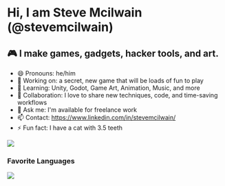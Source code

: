 # Hi, I am Steve Mcilwain (@stevemcilwain)
## 🎮 I make games, gadgets, hacker tools, and art.

- 😄 Pronouns: he/him
- 🔭 Working on: a secret, new game that will be loads of fun to play
- 🌱 Learning: Unity, Godot, Game Art, Animation, Music, and more
- 👯 Collaboration: I love to share new techniques, code, and time-saving workflows
- 💬 Ask me: I'm available for freelance work
- 📫 Contact: https://www.linkedin.com/in/stevemcilwain/
- ⚡ Fun fact: I have a cat with 3.5 teeth

<img align="center" src="https://github-readme-stats.vercel.app/api?username=stevemcilwain&&show_icons=true&theme=tokyonight">

### Favorite Languages

<image src="https://img.shields.io/badge/LinkedIn-Profile-informational?style=flat&logo=linkedin&logoColor=white&color=0D76A8">
  

